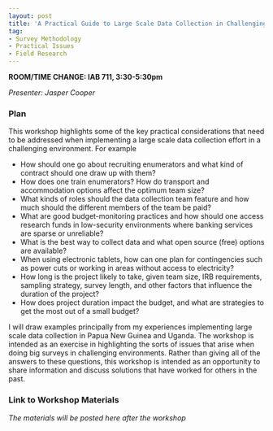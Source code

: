 ```yaml
---
layout: post
title: 'A Practical Guide to Large Scale Data Collection in Challenging Environments'
tag:
- Survey Methodology
- Practical Issues
- Field Research
---
```


**ROOM/TIME CHANGE: IAB 711, 3:30-5:30pm**

*Presenter: Jasper Cooper*

### Plan

This workshop highlights some of the key practical considerations that need to be addressed when implementing a large scale data collection effort in a challenging environment. For example

- How should one go about recruiting enumerators and what kind of contract should one draw up with them?
- How does one train enumerators? How do transport and accommodation options affect the optimum team size?
- What kinds of roles should the data collection team feature and how much should the different members of the team be paid?
- What are good budget-monitoring practices and how should one access research funds in low-security environments where banking services are sparse or unreliable?
- What is the best way to collect data and what open source (free) options are available?
- When using electronic tablets, how can one plan for contingencies such as power cuts or working in areas without access to electricity?
- How long is the project likely to take, given team size, IRB requirements, sampling strategy, survey length, and other factors that influence the duration of the project?
- How does project duration impact the budget, and what are strategies to get the most out of a small budget?

I will draw examples principally from my experiences implementing large scale data collection in Papua New Guinea and Uganda. The workshop is intended as an exercise in highlighting the sorts of issues that arise when doing big surveys in challenging environments. Rather than giving all of the answers to these questions, this workshop is intended as an opportunity to share information and discuss solutions that have worked for others in the past.

### Link to Workshop Materials

*The materials will be posted here after the workshop*